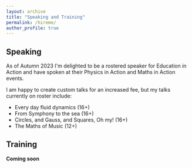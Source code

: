 ```yaml
---
layout: archive
title: "Speaking and Training"
permalink: /hireme/
author_profile: true
---
```



Speaking 
----- 

As of Autumn 2023 I'm delighted to be a rostered speaker for <a hdref="https://educationinaction.org.uk/">Education in Action</a> and have spoken at their Physics in Action and Maths in Action events. 

I am happy to create custom talks for an increased fee, but my talks currently on roster include: 
* Every day fluid dynamics (16+)
* From Symphony to the sea (16+) 
* Circles, and Gauss, and Squares, Oh my!  (16+)
* The Maths of Music (12+)



Training 
---

**Coming soon**

<!--
Throughout my PhD at the SAMBa CDT, University of Bath, we were encouraged to collaborate with each other extensively, and aid the training for the newer cohorts of students. Through this I developed a series of training courses perfect for PhD students and Early Career Researchers, and coupled it with my MathsComm career to develop training sessions for broader maths communication for academic audiences. 

I currently offer three streams of training, each of which can be tailored to 1hr talks, or half/full day training. Below are the streams and examples of the modules within each area. 

* How I learned to stop worrying and love the 'Comm
    * Introduction to (Maths/Science) Communication
    * Refining your material
    * Storytelling for academics
    * Finding your niche
    * Engagement evaluation
    * Planning engagement activities
    * Audience consideration
    * Online engagement
    * Creating an elevator pitch 

<br>
* Online presences for academics
    * Website Creation 
    * Social Media for academics
    * Creating and running hybrid and online events 
    * Getting the most out of hybrid and online events
    * OBS and other software
    * Online public engagement

<br>
* Conferencing 101
    * Poster design
    * Presentation design
    * Public Speaking 
    * Networking
    * Creating an elevator pitch
    * Running a conference consultancy
    * Designing a hybrid/online conference

-->




